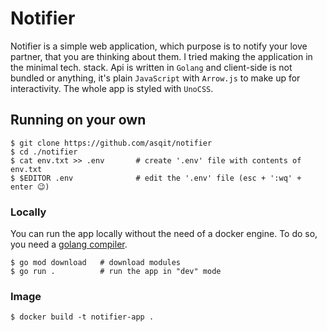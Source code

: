 # Notifier

Notifier is a simple web application, which purpose is to notify your love partner, that you are thinking about them. I tried making the application in the minimal tech. stack. Api is written in `Golang` and client-side is not bundled or anything, it's plain `JavaScript` with `Arrow.js` to make up for interactivity. The whole app is styled with `UnoCSS`.

## Running on your own

```shell
$ git clone https://github.com/asqit/notifier
$ cd ./notifier
$ cat env.txt >> .env       # create '.env' file with contents of env.txt
$ $EDITOR .env              # edit the '.env' file (esc + ':wq' + enter 😉)
```

### Locally

You can run the app locally without the need of a docker engine. To do so, you need a [golang compiler](https://go.dev/doc/install).

```shell
$ go mod download   # download modules
$ go run .          # run the app in "dev" mode
```

### Image

```shell
$ docker build -t notifier-app .
```
